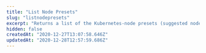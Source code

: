 ```yaml
---
title: "List Node Presets"
slug: "listnodepresets"
excerpt: "Returns a list of the Kubernetes-node presets (suggested node sizes)."
hidden: false
createdAt: "2020-12-27T13:07:58.646Z"
updatedAt: "2020-12-28T12:57:59.686Z"
---
```

